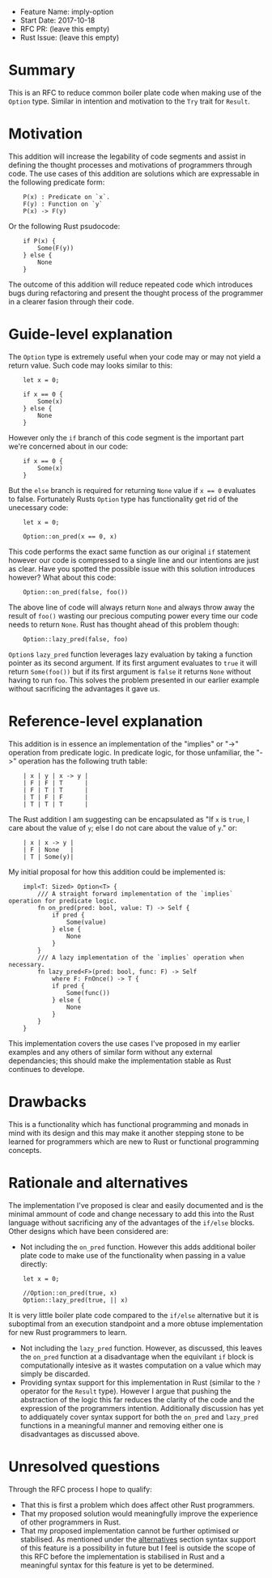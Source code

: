 - Feature Name: imply-option
- Start Date: 2017-10-18
- RFC PR: (leave this empty)
- Rust Issue: (leave this empty)

# Summary
[summary]: #summary

This is an RFC to reduce common boiler plate code when making use of the `Option` type. Similar in intention and motivation to the `Try` trait for `Result`.

# Motivation
[motivation]: #motivation

This addition will increase the legability of code segments and assist in defining the thought processes and motivations of programmers through code. The use cases of this addition are solutions which are expressable in the following predicate form:
```
    P(x) : Predicate on `x`.
    F(y) : Function on `y`
    P(x) -> F(y)
```
Or the following Rust psudocode:
```
    if P(x) {
        Some(F(y))
    } else {
        None
    }
```
The outcome of this addition will reduce repeated code which introduces bugs during refactoring and present the thought process of the programmer in a clearer fasion through their code.

# Guide-level explanation
[guide-level-explanation]: #guide-level-explanation

The `Option` type is extremely useful when your code may or may not yield a return value.
Such code may looks similar to this:
```
    let x = 0;
    
    if x == 0 {
        Some(x)
    } else {
        None
    }
```
However only the `if` branch of this code segment is the important part we're concerned about in our code:
```
    if x == 0 {
        Some(x)
    }
```
But the `else` branch is required for returning `None` value if `x == 0` evaluates to false.
Fortunately Rusts `Option` type has functionality get rid of the unecessary code:
```
    let x = 0;
    
    Option::on_pred(x == 0, x)
```
This code performs the exact same function as our original `if` statement however our code is compressed to a single line and our intentions are just as clear.
Have you spotted the possible issue with this solution introduces however? What about this code:
```
    Option::on_pred(false, foo())
```
The above line of code will always return `None` and always throw away the result of `foo()` wasting our precious computing power every time our code needs to return `None`.
Rust has thought ahead of this problem though:
```
    Option::lazy_pred(false, foo)
```
`Option`s `lazy_pred` function leverages lazy evaluation by taking a function pointer as its second argument. If its first argument evaluates to `true` it will return `Some(foo())` but if its first argument is `false` it returns `None` without having to run `foo`. This solves the problem presented in our earlier example without sacrificing the advantages it gave us.

# Reference-level explanation
[reference-level-explanation]: #reference-level-explanation

This addition is in essence an implementation of the "implies" or "->" operation from predicate logic.
In predicate logic, for those unfamiliar, the "->" operation has the following truth table:
```
    | x | y | x -> y |
    | F | F | T      |
    | F | T | T      |
    | T | F | F      |
    | T | T | T      |
```
The Rust addition I am suggesting can be encapsulated as "If `x` is `true`, I care about the value of `y`; else I do not care about the value of `y`." or:
```
    | x | x -> y |
    | F | None   |
    | T | Some(y)|
```
My initial proposal for how this addition could be implemented is:
```
    impl<T: Sized> Option<T> {
        /// A straight forward implementation of the `implies` operation for predicate logic.
        fn on_pred(pred: bool, value: T) -> Self {
            if pred {
                Some(value)
            } else {
                None
            }
        }
        /// A lazy implementation of the `implies` operation when necessary.
        fn lazy_pred<F>(pred: bool, func: F) -> Self
            where F: FnOnce() -> T {
            if pred {
                Some(func())
            } else {
                None
            }
        }
    }
```
This implementation covers the use cases I've proposed in my earlier examples and any others of similar form without any external dependancies; this should make the implementation stable as Rust continues to develope.

# Drawbacks
[drawbacks]: #drawbacks

This is a functionality which has functional programming and monads in mind with its design and this may make it another stepping stone to be learned for programmers which are new to Rust or functional programming concepts.

# Rationale and alternatives
[alternatives]: #alternatives

The implementation I've proposed is clear and easily documented and is the minimal ammount of code and change necessary to add this into the Rust language without sacrificing any of the advantages of the `if/else` blocks.
Other designs which have been considered are:
- Not including the `on_pred` function. However this adds additional boiler plate code to make use of the functionality when passing in a value directly:
```
    let x = 0;
    
    //Option::on_pred(true, x)
    Option::lazy_pred(true, || x)
```
It is very little boiler plate code compared to the `if/else` alternative but it is suboptimal from an execution standpoint and a more obtuse implementation for new Rust programmers to learn.
- Not including the `lazy_pred` function. However, as discussed, this leaves the `on_pred` function at a disadvantage when the equivilant `if` block is computationally intesive as it wastes computation on a value which may simply be discarded.
- Providing syntax support for this implementation in Rust (similar to the `?` operator for the `Result` type). However I argue that pushing the abstraction of the logic this far reduces the clarity of the code and the expression of the programmers intention. Additionally discussion has yet to addiquately cover syntax support for both the `on_pred` and `lazy_pred` functions in a meaningful manner and removing either one is disadvantages as discussed above.

# Unresolved questions
[unresolved]: #unresolved-questions

Through the RFC process I hope to qualify:
- That this is first a problem which does affect other Rust programmers.
- That my proposed solution would meaningfully improve the experience of other programmers in Rust.
- That my proposed implementation cannot be further optimised or stabilised.
As mentioned under the [alternatives] section syntax support of this feature is a possibility in future but I feel is outside the scope of this RFC before the implementation is stabilised in Rust and a meaningful syntax for this feature is yet to be determined.
